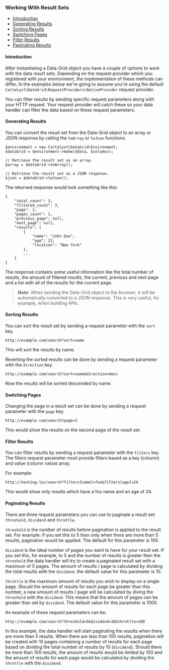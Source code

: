 ### Working With Result Sets

- [Introduction](#introduction)
- [Generating Results](#generating-results)
- [Sorting Results](#sorting-results)
- [Switching Pages](#switching-pages)
- [Filter Results](#filter-results)
- [Paginating Results](#paginating)

<a name="introduction"></a>
#### Introduction

After instantiating a Data-Grid object you have a couple of options to work with the data result sets. Depending on the request provider which you registered with your environment, the implementation of these methods can differ. In the examples below we're going to assume you're using the default `Cartalyst\DataGrid\RequestProviders\NativeProvider` request provider.

You can filter results by sending specific request parameters along with your HTTP request. Your request provider will catch these so your data handler can filter the data based on these request parameters.

<a name="generating-results"></a>
#### Generating Results

You can convert the result set from the Data-Grid object to an array or JSON response by calling the `toArray` or `toJson` functions.

	$environment = new Cartalyst\DataGrid\Environment;
	$dataGrid = $environment->make($data, $columns);

	// Retrieve the result set as an array.
	$array = $dataGrid->toArray();

	// Retrieve the result set as a JSON response.
	$json = $dataGrid->toJson();

The returned response would look something like this:

	{
		"total_count": 3,
		"filtered_count": 3,
		"page": 1,
		"pages_count": 1,
		"previous_page": null,
		"next_page": null,
		"results": [
			{
				"name": "John Doe",
				"age": 22,
				"location": "New York"
			},
			...
		]
	}

The response contains some useful information like the total number of results, the amount of filtered results, the current, previous and next page and a list with all of the results for the current page.

> **Note:** When sending the Data-Grid object to the browser, it will be automatically converted to a JSON response. This is very useful, for example, when building APIs.

<a name="sorting-results"></a>
#### Sorting Results

You can sort the result set by sending a request parameter with the `sort` key.

	http://example.com/search?sort=name

This will sort the results by name.

Reverting the sorted results can be done by sending a request parameter with the `direction` key.

	http://example.com/search?sort=name&direction=desc

Now the results will be sorted descended by name.

<a name="switching-pages"></a>
#### Switching Pages

Changing the page in a result set can be done by sending a request parameter with the `page` key.

	http://example.com/search?page=2

This would show the results on the second page of the result set.

<a name="filter-results"></a>
#### Filter Results

You can filter results by sending a request parameter with the `filters` key. The filters request parameter must provide filters based as a key (column) and value (column value) array.

For example:

	http://testing.loc/search?filters[name]=foo&filters[age]=24

This would show only results which have a foo name and an age of 24.

<a name="paginating-results"></a>
#### Paginating Results

There are three request parameters you can use to paginate a result set: `threshold`, `dividend` and `throttle`.

`threshold` is the number of results before pagination is applied to the result set. For example: if you set this to 5 then only when there are more than 5 results, pagination would be applied. The default for this parameter is 100.

`dividend` is the ideal number of pages you want to have for your result set. If you set this, for example, to 5 and the number of results is greater then the `threshold` the data handler will try to create a paginated result set with a maximum of 5 pages. The amount of results / page is calculated by dividing the total results with the `dividend`. the default value for this parameter is 10.

`throttle` is the maximum amount of results you wish to display on a single page. Should the amount of results for each page be greater than this number, a new amount of results / page will be calculated by diving the `threshold` with the `dividend`. This means that the amount of pages can be greater than set by `dividend`. The default value for this parameter is 1000.

An example of these request parameters can be:

	http://example.com/search?threshold=5&dividend=10&throttle=100

In this example, the data handler will start paginating the results when there are more than 5 results. When there are less than 100 results, pagination will be created with 10 pages containing a number of results for each page based on dividing the total number of results by 10 (`dividend`). Should there be more than 100 results, the amount of results would be limited by 100 and the amount of results for each page would be calculated by dividing the `throttle` with the `dividend`.